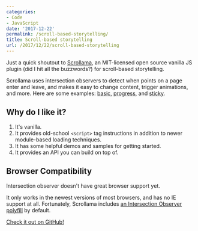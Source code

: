 ```yaml
---
categories:
- Code
- JavaScript
date: '2017-12-22'
permalink: /scroll-based-storytelling/
title: Scroll-based storytelling
url: /2017/12/22/scroll-based-storytelling
---
```


Just a quick shoutout to [Scrollama](https://github.com/russellgoldenberg/scrollama), an MIT-licensed open source vanilla JS plugin (did I hit all the buzzwords?) for scroll-based storytelling.

Scrollama uses intersection observers to detect when points on a page enter and leave, and makes it easy to change content, trigger animations, and more. Here are some examples: [basic](https://russellgoldenberg.github.io/scrollama/basic/), [progress](https://russellgoldenberg.github.io/scrollama/progress/), and [sticky](https://russellgoldenberg.github.io/scrollama/sticky-css/).

## Why do I like it?

1. It's vanilla.
2. It provides old-school `<script>` tag instructions in addition to newer module-based loading techniques.
3. It has some helpful demos and samples for getting started.
4. It provides an API you can build on top of.

## Browser Compatibility

Intersection observer doesn't have great browser support yet.

It only works in the newest versions of most browsers, and has no IE support at all. Fortunately, Scrollama includes [an Intersection Observer polyfill](https://github.com/w3c/IntersectionObserver/tree/master/polyfill) by default.

[Check it out on GitHub!](https://github.com/russellgoldenberg/scrollama)